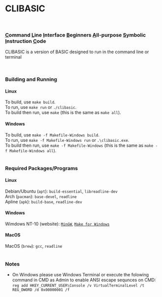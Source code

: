 # CLIBASIC <br>
<!----> <br>
### <ins>C</ins>ommand <ins>L</ins>ine <ins>I</ins>nterface <ins>B</ins>eginners <ins>A</ins>ll-purpose <ins>S</ins>ymbolic <ins>I</ins>nstruction <ins>C</ins>ode <br>
CLIBASIC is a version of BASIC designed to run in the command line or terminal
<!----> <br>
### Building and Running <br>
#### Linux <br>
To build, use `make build`. <br>
To run, use `make run` or `./clibasic`. <br>
To build then run, use `make` (this is the same as `make all`). <br>
#### Windows <br>
To build, use `make -f Makefile-Windows build`. <br>
To run, use `make -f Makefile-Windows run` or `.\clibasic.exe`. <br>
To build then run, use `make -f Makefile-Windows` (this is the same as `make -f Makefile-Windows all`). <br>
<br>
### Required Packages/Programs <br>
#### Linux <br>
Debian/Ubuntu (`apt`): `build-essential`, `libreadline-dev` <br>
Arch (`pacman`): `base-devel`, `readline` <br>
Apline (`apk`): `build-base`, `readline-dev` <br>
#### Windows <br>
Wimdows NT-10 (website): [`MinGW`](http://mingw-w64.org/), [`Make for Windows`](http://gnuwin32.sourceforge.net/packages/make.htm) <br>
#### MacOS <br>
MacOS (`brew`): `gcc`, `readline` <br>
<br>
### Notes <br>
- On Windows please use Windows Terminal or execute the folowing command in CMD as Admin to enable ANSI escape sequnces on CMD: ```reg add HKEY_CURRENT_USER\Console /v VirtualTerminalLevel /t REG_DWORD /d 0x00000001 /f``` <br>
<br>
